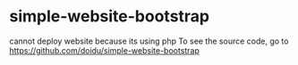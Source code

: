 # simple-website-bootstrap
cannot deploy website because its using php
To see the source code, go to https://github.com/doidu/simple-website-bootstrap
